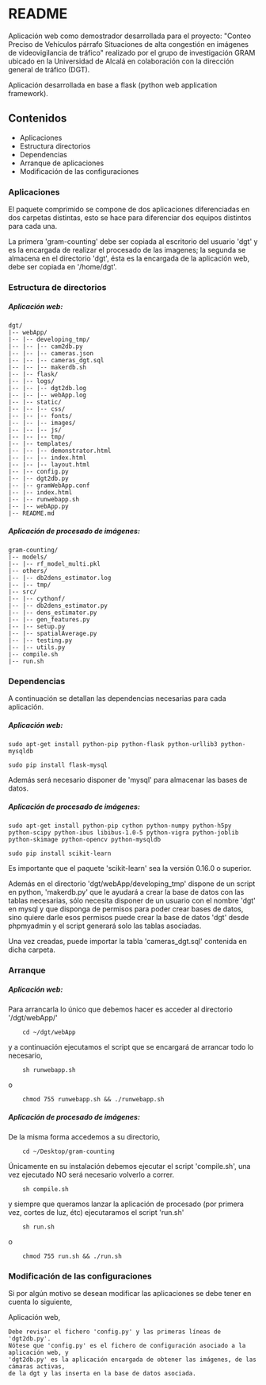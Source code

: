 # README #

Aplicación web como demostrador desarrollada para el proyecto: "Conteo Preciso de Vehículos párrafo Situaciones de alta congestión en imágenes de videovigilancia de tráfico" realizado por el grupo de investigación GRAM ubicado en la Universidad de Alcalá en colaboración con la dirección general de tráfico (DGT).

Aplicación desarrollada en base a flask (python web application framework).

## Contenidos ##

* Aplicaciones
* Estructura directorios
* Dependencias
* Arranque de aplicaciones
* Modificación de las configuraciones

### Aplicaciones ##

El paquete comprimido se compone de dos aplicaciones diferenciadas en dos carpetas distintas, esto se hace para diferenciar dos equipos distintos para cada una.

La primera 'gram-counting' debe ser copiada al escritorio del usuario 'dgt' y es la encargada de realizar el procesado de las imagenes; la segunda se almacena en  el directorio 'dgt', ésta es la encargada de la aplicación web, debe ser copiada en '/home/dgt'.


### Estructura de directorios ###

##### Aplicación web: #####

	dgt/
	|-- webApp/
	|-- |-- developing_tmp/
	|-- |-- |-- cam2db.py
	|-- |-- |-- cameras.json
	|-- |-- |-- cameras_dgt.sql
	|-- |-- |-- makerdb.sh
	|-- |-- flask/
	|-- |-- logs/
	|-- |-- |-- dgt2db.log
	|-- |-- |-- webApp.log
	|-- |-- static/
	|-- |-- |-- css/
	|-- |-- |-- fonts/
	|-- |-- |-- images/
	|-- |-- |-- js/
	|-- |-- |-- tmp/
	|-- |-- templates/
	|-- |-- |-- demonstrator.html
	|-- |-- |-- index.html
	|-- |-- |-- layout.html
	|-- |-- config.py
	|-- |-- dgt2db.py
	|-- |-- gramWebApp.conf
	|-- |-- index.html
	|-- |-- runwebapp.sh
	|-- |-- webApp.py
	|-- README.md

##### Aplicación de procesado de imágenes: #####

	gram-counting/
	|-- models/
	|-- |-- rf_model_multi.pkl
	|-- others/
	|-- |-- db2dens_estimator.log
	|-- |-- tmp/
	|-- src/
	|--	|-- cythonf/
	|-- |-- db2dens_estimator.py
	|-- |-- dens_estimator.py
	|-- |-- gen_features.py
	|-- |-- setup.py
	|-- |-- spatialAverage.py
	|-- |-- testing.py
	|-- |-- utils.py
	|-- compile.sh
	|-- run.sh



### Dependencias ###

A continuación se detallan las dependencias necesarias para cada aplicación.

##### Aplicación web: #####

	sudo apt-get install python-pip python-flask python-urllib3 python-mysqldb

	sudo pip install flask-mysql

Además será necesario disponer de 'mysql' para almacenar las bases de datos.


##### Aplicación de procesado de imágenes: #####

	sudo apt-get install python-pip cython python-numpy python-h5py python-scipy python-ibus libibus-1.0-5 python-vigra python-joblib python-skimage python-opencv python-mysqldb

	sudo pip install scikit-learn


Es importante que el paquete 'scikit-learn' sea la versión 0.16.0 o superior.


Además en el directorio 'dgt/webApp/developing_tmp' dispone de un script en python, 'makerdb.py' que le ayudará a crear la base de datos con las tablas necesarias, sólo necesita disponer de un usuario con el nombre 'dgt' en mysql y que disponga de permisos para poder crear bases de datos, sino quiere darle esos permisos puede crear la base de datos 'dgt' desde phpmyadmin y el script generará solo las tablas asociadas.

Una vez creadas, puede importar la tabla 'cameras_dgt.sql' contenida en dicha carpeta.


### Arranque ###

##### Aplicación web: #####
	
Para arrancarla lo único que debemos hacer es acceder al directorio '/dgt/webApp/'

		cd ~/dgt/webApp

y a continuación ejecutamos el script que se encargará de arrancar todo lo necesario,

		sh runwebapp.sh

o

		chmod 755 runwebapp.sh && ./runwebapp.sh 


##### Aplicación de procesado de imágenes: #####

De la misma forma accedemos a su directorio,

		cd ~/Desktop/gram-counting

Únicamente en su instalación debemos ejecutar el script 'compile.sh', una vez ejecutado NO será necesario volverlo a correr.

		sh compile.sh

y siempre que queramos lanzar la aplicación de procesado (por primera vez, cortes de luz, étc) ejecutaramos el script 'run.sh'

		sh run.sh

o

		chmod 755 run.sh && ./run.sh



### Modificación de las configuraciones ###

Si por algún motivo se desean modificar las aplicaciones se debe tener en cuenta lo siguiente,


Aplicación web,

	Debe revisar el fichero 'config.py' y las primeras líneas de 'dgt2db.py'.
	Nótese que 'config.py' es el fichero de configuración asociado a la aplicación web, y 
	'dgt2db.py' es la aplicación encargada de obtener las imágenes, de las cámaras activas, 
	de la dgt y las inserta en la base de datos asociada.